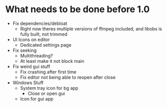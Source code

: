 # What needs to be done before 1.0
- Fix dependencies/debloat
    - Right now theres multiple versions of ffmpeg included, and libobs is fully built, not trimmed
- UI Icons on editor
    - Dedicated settings page
- Fix seeking
    - Multithreading?
    - At least make it not block main
- Fix weird gui stuff
    - Fix crashing after first time
    - Fix editor not being able to reopen after close
- Windows Stuff
    - System tray icon for bg app
        - Close or open gui
    - Icon for gui app